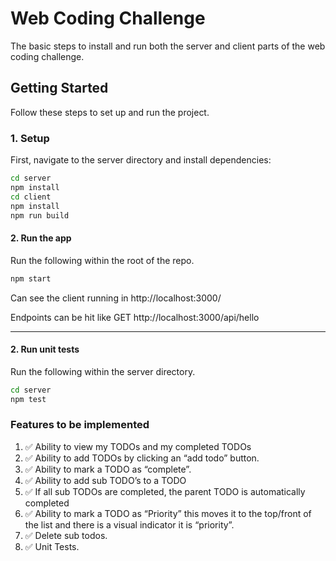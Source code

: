 # Web Coding Challenge

The basic steps to install and run both the server and client parts of the web coding challenge.

## Getting Started

Follow these steps to set up and run the project.

### 1. Setup

First, navigate to the server directory and install dependencies:

```bash
cd server
npm install
cd client
npm install
npm run build
```

#### 2. Run the app

Run the following within the root of the repo.

```bash
npm start
```

Can see the client running in
http://localhost:3000/

Endpoints can be hit like GET http://localhost:3000/api/hello

---

#### 2. Run unit tests

Run the following within the server directory.

```bash
cd server
npm test
```

### Features to be implemented

1. ✅ Ability to view my TODOs and my completed TODOs
2. ✅ Ability to add TODOs by clicking an “add todo” button.
3. ✅ Ability to mark a TODO as “complete”.
4. ✅ Ability to add sub TODO’s to a TODO
5. ✅ If all sub TODOs are completed, the parent TODO is automatically completed
6. ✅ Ability to mark a TODO as “Priority” this moves it to the top/front of the list and there is a visual indicator it is “priority”.
7. ✅ Delete sub todos.
8. ✅ Unit Tests.

